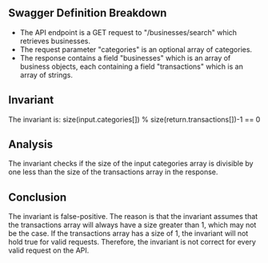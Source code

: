 ## Swagger Definition Breakdown
- The API endpoint is a GET request to "/businesses/search" which retrieves businesses.
- The request parameter "categories" is an optional array of categories.
- The response contains a field "businesses" which is an array of business objects, each containing a field "transactions" which is an array of strings.

## Invariant
The invariant is: size(input.categories[]) % size(return.transactions[])-1 == 0

## Analysis
The invariant checks if the size of the input categories array is divisible by one less than the size of the transactions array in the response.

## Conclusion
The invariant is false-positive. The reason is that the invariant assumes that the transactions array will always have a size greater than 1, which may not be the case. If the transactions array has a size of 1, the invariant will not hold true for valid requests. Therefore, the invariant is not correct for every valid request on the API.
